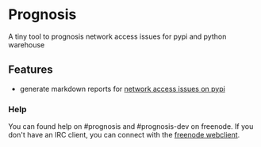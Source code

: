 # Prognosis

A tiny tool to prognosis network access issues for pypi and python warehouse

## Features
- generate markdown reports for [network access issues on pypi](https://github.com/pypa/warehouse/issues/new?template=access-issues.md)

### Help

You can found help on #prognosis and #prognosis-dev on freenode.
If you don't have an IRC client, you can connect with the [freenode webclient](https://webchat.freenode.net/?channels=#prognosis-dev).
